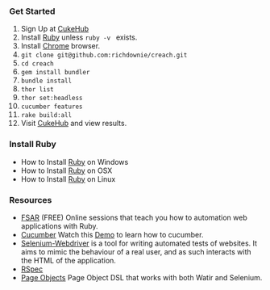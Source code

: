 ### Get Started

1. Sign Up at [CukeHub](https://cukehub.com/users/sign_up)
2. Install [Ruby](http://davehaeffner.com/selenium-guidebook/install/ruby/) unless ```ruby -v ``` exists.
3. Install [Chrome](https://www.google.com/chrome/browser/desktop/index.html) browser.
4. ```git clone git@github.com:richdownie/creach.git```
5. ```cd creach```
6. ```gem install bundler```
7. ```bundle install```
8. ```thor list```
9. ```thor set:headless```
10. ```cucumber features```
11. ```rake build:all```
12. Visit [CukeHub](https://cukehub.com) and view results.

### Install Ruby
* How to Install [Ruby](http://davehaeffner.com/selenium-guidebook/install/ruby/windows/) on Windows 
* How to Install [Ruby](http://davehaeffner.com/selenium-guidebook/install/ruby/mac/10.10/) on OSX 
* How to Install [Ruby](http://davehaeffner.com/selenium-guidebook/install/ruby/linux/) on Linux 

### Resources
* [FSAR](http://fullstackautomationwithruby.com/) (FREE) Online sessions that teach you how to automation web applications with Ruby. 
* [Cucumber](https://cucumber.io/) Watch this [Demo](https://www.youtube.com/watch?v=jcufT1xVhGA&t=2s) to learn how to cucumber.
* [Selenium-Webdriver](https://rubygems.org/gems/selenium-webdriver) is a tool for writing automated tests of websites. It aims to mimic the behaviour of a real user, and as such interacts with the HTML of the application.
* [RSpec](http://rspec.info/)
* [Page Objects](https://rubygems.org/gems/page-object) Page Object DSL that works with both Watir and Selenium.
